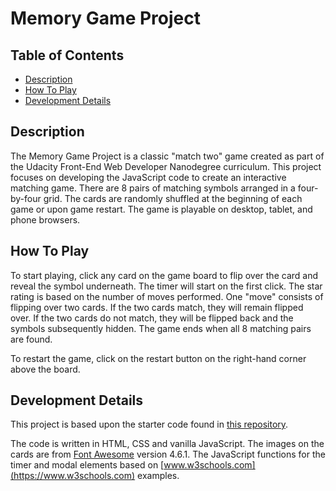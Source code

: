 # Memory Game Project

## Table of Contents

* [Description](#description)
* [How To Play](#how-to-play)
* [Development Details](#development-details)

## Description

The Memory Game Project is a classic "match two" game created as part of the Udacity Front-End Web Developer Nanodegree curriculum.  This project focuses on developing the JavaScript code to create an interactive matching game.  There are 8 pairs of matching symbols arranged in a four-by-four grid.  The cards are randomly shuffled at the beginning of each game or upon game restart.  The game is playable on desktop, tablet, and phone browsers.

## How To Play

To start playing, click any card on the game board to flip over the card and reveal the symbol underneath.  The timer will start on the first click.  The star rating is based on the number of moves performed.  One "move" consists of flipping over two cards.  If the two cards match, they will remain flipped over.  If the two cards do not match, they will be flipped back and the symbols subsequently hidden.  The game ends when all 8 matching pairs are found.

To restart the game, click on the restart button on the right-hand corner above the board.

## Development Details

This project is based upon the starter code found in [this repository](https://github.com/udacity/fend-project-memory-game).

The code is written in HTML, CSS and vanilla JavaScript.  The images on the cards are from [Font Awesome](https://fontawesome.com/) version 4.6.1.  The JavaScript functions for the timer and modal elements based on [www.w3schools.com](https://www.w3schools.com) examples.
